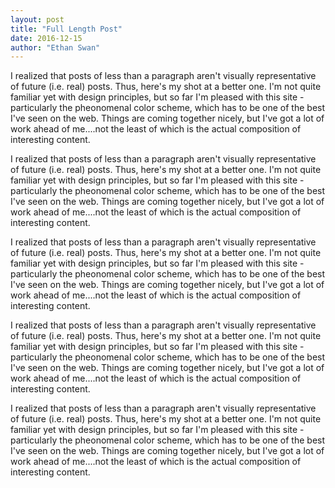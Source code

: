 ```yaml
---
layout: post
title: "Full Length Post"
date: 2016-12-15
author: "Ethan Swan"
---
```


I realized that posts of less than a paragraph aren't visually representative of future (i.e. real) posts. Thus, here's my shot at a better one.
I'm not quite familiar yet with design principles, but so far I'm pleased with this site - particularly the pheonomenal color scheme, which has to be one of the best I've seen on the web. Things are coming together nicely, but I've got a lot of work ahead of me....not the least of which is the actual composition of interesting content.

I realized that posts of less than a paragraph aren't visually representative of future (i.e. real) posts. Thus, here's my shot at a better one.
I'm not quite familiar yet with design principles, but so far I'm pleased with this site - particularly the pheonomenal color scheme, which has to be one of the best I've seen on the web. Things are coming together nicely, but I've got a lot of work ahead of me....not the least of which is the actual composition of interesting content.

I realized that posts of less than a paragraph aren't visually representative of future (i.e. real) posts. Thus, here's my shot at a better one.
I'm not quite familiar yet with design principles, but so far I'm pleased with this site - particularly the pheonomenal color scheme, which has to be one of the best I've seen on the web. Things are coming together nicely, but I've got a lot of work ahead of me....not the least of which is the actual composition of interesting content.

I realized that posts of less than a paragraph aren't visually representative of future (i.e. real) posts. Thus, here's my shot at a better one.
I'm not quite familiar yet with design principles, but so far I'm pleased with this site - particularly the pheonomenal color scheme, which has to be one of the best I've seen on the web. Things are coming together nicely, but I've got a lot of work ahead of me....not the least of which is the actual composition of interesting content.

I realized that posts of less than a paragraph aren't visually representative of future (i.e. real) posts. Thus, here's my shot at a better one.
I'm not quite familiar yet with design principles, but so far I'm pleased with this site - particularly the pheonomenal color scheme, which has to be one of the best I've seen on the web. Things are coming together nicely, but I've got a lot of work ahead of me....not the least of which is the actual composition of interesting content.

